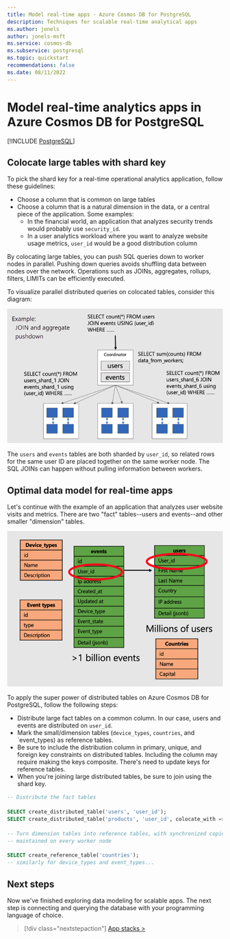 ```yaml
---
title: Model real-time apps - Azure Cosmos DB for PostgreSQL
description: Techniques for scalable real-time analytical apps
ms.author: jonels
author: jonels-msft
ms.service: cosmos-db
ms.subservice: postgresql
ms.topic: quickstart
recommendations: false
ms.date: 08/11/2022
---
```


# Model real-time analytics apps in Azure Cosmos DB for PostgreSQL

[!INCLUDE [PostgreSQL](../includes/appliesto-postgresql.md)]

## Colocate large tables with shard key

To pick the shard key for a real-time operational analytics application, follow
these guidelines:

* Choose a column that is common on large tables
* Choose a column that is a natural dimension in the data, or a central piece
  of the application. Some examples:
  * In the financial world, an application that analyzes security trends would
    probably use `security_id`.
  * In a user analytics workload where you want to analyze website usage
    metrics, `user_id` would be a good distribution column

By colocating large tables, you can push SQL queries down to worker nodes in
parallel. Pushing down queries avoids shuffling data between nodes over the
network.  Operations such as JOINs, aggregates, rollups, filters, LIMITs can be
efficiently executed.

To visualize parallel distributed queries on colocated tables, consider this
diagram:

![Diagram of joins happening within worker nodes.](media/howto-build-scalable-apps/real-time-join.png)

The `users` and `events` tables are both sharded by `user_id`, so related
rows for the same user ID are placed together on the same worker node. The
SQL JOINs can happen without pulling information between workers.

## Optimal data model for real-time apps

Let's continue with the example of an application that analyzes user website
visits and metrics. There are two "fact" tables--users and events--and other
smaller "dimension" tables.

![Diagram of users, events, and miscellaneous tables.](media/howto-build-scalable-apps/real-time-data-model.png)

To apply the super power of distributed tables on Azure Cosmos DB for PostgreSQL, follow
the following steps:

* Distribute large fact tables on a common column. In our case, users and
  events are distributed on `user_id`.
* Mark the small/dimension tables (`device_types`, `countries`, and
  `event_types) as reference tables.
* Be sure to include the distribution column in primary, unique, and foreign
  key constraints on distributed tables. Including the column may require making the keys
  composite. There's need to update keys for reference tables.
* When you're joining large distributed tables, be sure to join using the
  shard key.

```sql
-- Distribute the fact tables

SELECT create_distributed_table('users', 'user_id');
SELECT create_distributed_table('products', 'user_id', colocate_with => 'users');

-- Turn dimension tables into reference tables, with synchronized copies
-- maintained on every worker node

SELECT create_reference_table('countries');
-- similarly for device_types and event_types...
```

## Next steps

Now we've finished exploring data modeling for scalable apps. The next step is
connecting and querying the database with your programming language of choice.

> [!div class="nextstepaction"]
> [App stacks >](quickstart-app-stacks-overview.yml)
